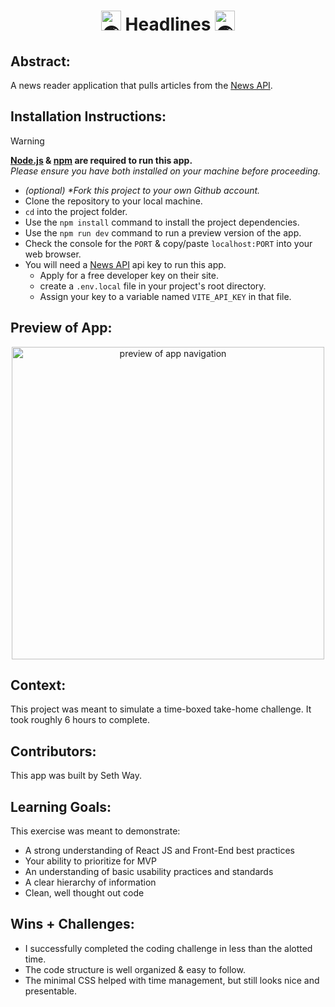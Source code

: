 <h1 align="center"><picture><source srcset="https://fonts.gstatic.com/s/e/notoemoji/latest/1f30e/512.webp" type="image/webp"><img src="https://fonts.gstatic.com/s/e/notoemoji/latest/1f30e/512.gif" alt="🌎" width="32" height="32"></picture> Headlines <picture><source srcset="https://fonts.gstatic.com/s/e/notoemoji/latest/1f30e/512.webp" type="image/webp"><img src="https://fonts.gstatic.com/s/e/notoemoji/latest/1f30e/512.gif" alt="🌎" width="32" height="32"></picture></h1>

## Abstract:
[//]: <> (Briefly describe what you built and its features. What problem is the app solving? How does this application solve that problem?)
A news reader application that pulls articles from the [News API](https://newsapi.org/).

## Installation Instructions:
[//]: <> (What steps does a person have to take to get your app cloned down and running?)

> [!WARNING]
> **[Node.js](https://nodejs.org/en) & [npm](https://www.npmjs.com/) are required to run this app.**<br>
> _Please ensure you have both installed on your machine before proceeding._

- _(optional) *Fork this project to your own Github account._
- Clone the repository to your local machine.
- `cd` into the project folder.
- Use the `npm install` command to install the project dependencies.
- Use the `npm run dev` command to run a preview version of the app.
- Check the console for the `PORT` & copy/paste `localhost:PORT` into your web browser.
- You will need a [News API](https://newsapi.org/) api key to run this app.
  - Apply for a free developer key on their site.
  - create a `.env.local` file in your project's root directory.
  - Assign your key to a variable named `VITE_API_KEY` in that file.

## Preview of App:
[//]: <> (Provide ONE gif or screenshot of your application - choose the "coolest" piece of functionality to show off.)
<div align="center">
  <img src="/src/assets/site-nav.gif" alt="preview of app navigation" width="500px" height="auto">
</div>

## Context:
[//]: <> (Give some context for the project here. How long did you have to work on it? How far into the Turing program are you?)
This project was meant to simulate a time-boxed take-home challenge. It took roughly 6 hours to complete.

## Contributors:
[//]: <> (Who worked on this application? Link to their GitHubs.)
This app was built by Seth Way.

## Learning Goals:
[//]: <> (What were the learning goals of this project? What tech did you work with?)
This exercise was meant to demonstrate:
- A strong understanding of React JS and Front-End best practices
- Your ability to prioritize for MVP
- An understanding of basic usability practices and standards
- A clear hierarchy of information
- Clean, well thought out code

## Wins + Challenges:
[//]: <> (What are 2-3 wins you have from this project? What were some challenges you faced - and how did you get over them?)
- I successfully completed the coding challenge in less than the alotted time.
- The code structure is well organized & easy to follow.
- The minimal CSS helped with time management, but still looks nice and presentable.
